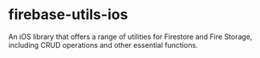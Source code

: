 # firebase-utils-ios
An iOS library that offers a range of utilities for Firestore and Fire Storage, including CRUD operations and other essential functions.
